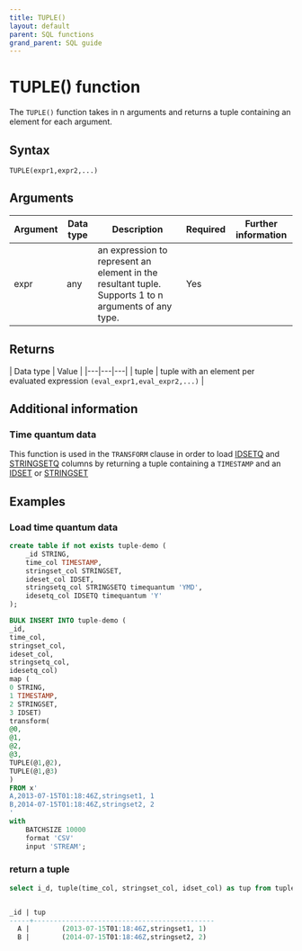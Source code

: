 ```yaml
---
title: TUPLE()
layout: default
parent: SQL functions
grand_parent: SQL guide
---
```


# TUPLE() function

The `TUPLE()` function takes in n arguments and returns a tuple containing an element for each argument.

## Syntax

```
TUPLE(expr1,expr2,...)
```

## Arguments

| Argument | Data type | Description | Required | Further information |
|---|---|---|---|---|
| expr | any | an expression to represent an element in the resultant tuple. Supports 1 to n arguments of any type. | Yes | |

## Returns

| Data type | Value |
|---|---|---|
| tuple | tuple with an element per evaluated expression `(eval_expr1,eval_expr2,...)` | 

## Additional information

### Time quantum data

This function is used in the `TRANSFORM` clause in order to load [IDSETQ](/docs/sql-guide/data-types/data-type-idsetq) and [STRINGSETQ](/docs/sql-guide/data-types/data-type-stringsetq) columns by returning a tuple containing a `TIMESTAMP` and an [IDSET](/docs/sql-guide/data-types/data-type-idset) or [STRINGSET](/docs/sql-guide/data-types/data-type-stringset)

## Examples

### Load time quantum data

```sql
create table if not exists tuple-demo (
    _id STRING,
    time_col TIMESTAMP,
    stringset_col STRINGSET,
    ideset_col IDSET,
    stringsetq_col STRINGSETQ timequantum 'YMD',
    idesetq_col IDSETQ timequantum 'Y' 
);

BULK INSERT INTO tuple-demo (
_id,
time_col,
stringset_col,
ideset_col,
stringsetq_col,
idesetq_col)
map (
0 STRING,
1 TIMESTAMP,
2 STRINGSET,
3 IDSET)
transform(
@0,
@1,
@2,
@3,
TUPLE(@1,@2),
TUPLE(@1,@3)
)
FROM x'
A,2013-07-15T01:18:46Z,stringset1, 1
B,2014-07-15T01:18:46Z,stringset2, 2
'
with
    BATCHSIZE 10000
    format 'CSV'
    input 'STREAM';

```

### return a tuple

```sql
select i_d, tuple(time_col, stringset_col, idset_col) as tup from tuple-demo


_id | tup
-----+---------------------------------------------
  A |        (2013-07-15T01:18:46Z,stringset1, 1)
  B |        (2014-07-15T01:18:46Z,stringset2, 2)
```